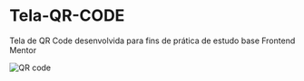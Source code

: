 # Tela-QR-CODE

Tela de QR Code desenvolvida para fins de prática de estudo base Frontend Mentor

<img src="./desing/desktop-preview.jpg" alt="QR code">
